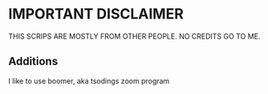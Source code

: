 # IMPORTANT DISCLAIMER

THIS SCRIPS ARE MOSTLY FROM OTHER PEOPLE. NO CREDITS GO TO ME.

## Additions

I like to use boomer, aka tsodings zoom program
